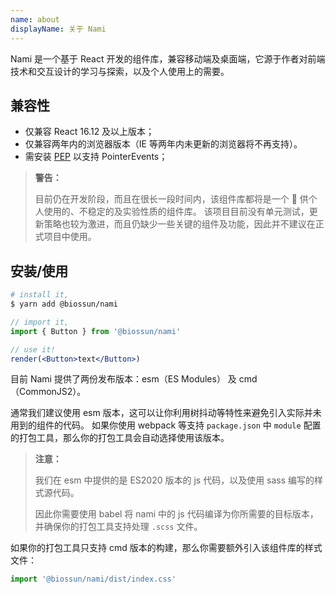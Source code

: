 ```yaml
---
name: about
displayName: 关于 Nami
---
```


Nami 是一个基于 React 开发的组件库，兼容移动端及桌面端，它源于作者对前端技术和交互设计的学习与探索，以及个人使用上的需要。

## 兼容性

-   仅兼容 React 16.12 及以上版本；
-   仅兼容两年内的浏览器版本（IE 等两年内未更新的浏览器将不再支持）。
-   需安装 [PEP](https://github.com/jquery/PEP) 以支持 PointerEvents；

> **警告：**
>
> 目前仍在开发阶段，而且在很长一段时间内，该组件库都将是一个  供个人使用的、不稳定的及实验性质的组件库。
> 该项目目前没有单元测试，更新策略也较为激进，而且仍缺少一些关键的组件及功能，因此并不建议在正式项目中使用。

## 安装/使用

```bash
# install it,
$ yarn add @biossun/nami
```

```jsx
// import it,
import { Button } from '@biossun/nami'

// use it!
render(<Button>text</Button>)
```

目前 Nami 提供了两份发布版本：esm（ES Modules） 及 cmd（CommonJS2）。

通常我们建议使用 esm 版本，这可以让你利用树抖动等特性来避免引入实际并未用到的组件的代码。
如果你使用 webpack 等支持 `package.json` 中 `module` 配置的打包工具，那么你的打包工具会自动选择使用该版本。

> **注意：**
>
> 我们在 esm 中提供的是 ES2020 版本的 js 代码，以及使用 sass 编写的样式源代码。
>
> 因此你需要使用 babel 将 nami 中的 js 代码编译为你所需要的目标版本，并确保你的打包工具支持处理 `.scss` 文件。

如果你的打包工具只支持 cmd 版本的构建，那么你需要额外引入该组件库的样式文件：

```jsx
import '@biossun/nami/dist/index.css'
```
